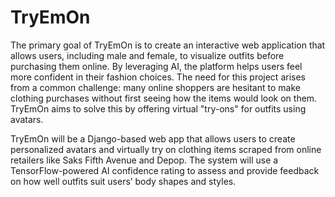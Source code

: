 # TryEmOn
The primary goal of TryEmOn is to create an interactive web application that allows users, including male and female, to visualize outfits before purchasing them online. By leveraging AI, the platform helps users feel more confident in their fashion choices. The need for this project arises from a common challenge: many online shoppers are hesitant to make clothing purchases without first seeing how the items would look on them. TryEmOn aims to solve this by offering virtual "try-ons" for outfits using avatars.

TryEmOn will be a Django-based web app that allows users to create personalized avatars and virtually try on clothing items scraped from online retailers like Saks Fifth Avenue and Depop. The system will use a TensorFlow-powered AI confidence rating to assess and provide feedback on how well outfits suit users’ body shapes and styles. 

